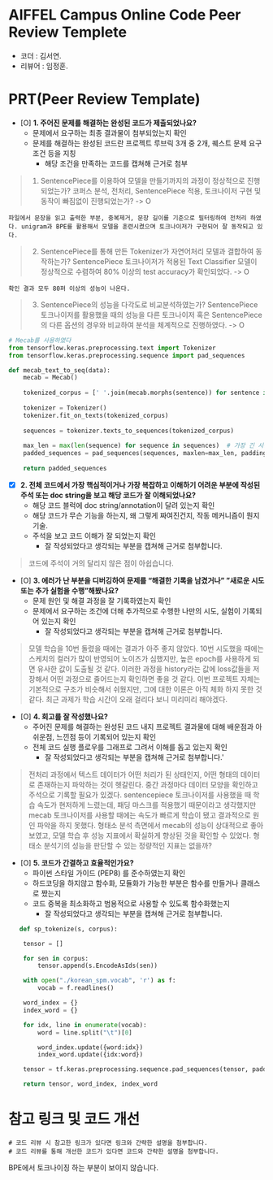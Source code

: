 # AIFFEL Campus Online Code Peer Review Templete
- 코더 : 김서연.
- 리뷰어 : 임정훈.


# PRT(Peer Review Template)
- [O]  **1. 주어진 문제를 해결하는 완성된 코드가 제출되었나요?**
    - 문제에서 요구하는 최종 결과물이 첨부되었는지 확인
    - 문제를 해결하는 완성된 코드란 프로젝트 루브릭 3개 중 2개, 
    퀘스트 문제 요구조건 등을 지칭
        - 해당 조건을 만족하는 코드를 캡쳐해 근거로 첨부

> 1. SentencePiece를 이용하여 모델을 만들기까지의 과정이 정상적으로 진행되었는가? 코퍼스 분석, 전처리, SentencePiece 적용, 토크나이저 구현 및 동작이 빠짐없이 진행되었는가? -> O
```
파일에서 문장을 읽고 출력한 부분, 중복제거, 문장 길이를 기준으로 필터링하여 전처리 하였다. unigram과 BPE를 활용해서 모델을 훈련시켰으며 토크나이저가 구현되어 잘 동작되고 있다.
```
> 2. SentencePiece를 통해 만든 Tokenizer가 자연어처리 모델과 결합하여 동작하는가? SentencePiece 토크나이저가 적용된 Text Classifier 모델이 정상적으로 수렴하여 80% 이상의 test accuracy가 확인되었다. -> O
```
확인 결과 모두 80퍼 이상의 성능이 나온다.
```
> 3. SentencePiece의 성능을 다각도로 비교분석하였는가? SentencePiece 토크나이저를 활용했을 때의 성능을 다른 토크나이저 혹은 SentencePiece의 다른 옵션의 경우와 비교하여 분석을 체계적으로 진행하였다. -> O
```python
# Mecab를 사용하였다
from tensorflow.keras.preprocessing.text import Tokenizer
from tensorflow.keras.preprocessing.sequence import pad_sequences

def mecab_text_to_seq(data):
    mecab = Mecab()
    
    tokenized_corpus = [' '.join(mecab.morphs(sentence)) for sentence in data]
    
    tokenizer = Tokenizer()
    tokenizer.fit_on_texts(tokenized_corpus)
    
    sequences = tokenizer.texts_to_sequences(tokenized_corpus)
    
    max_len = max(len(sequence) for sequence in sequences)  # 가장 긴 시퀀스 길이 계산
    padded_sequences = pad_sequences(sequences, maxlen=max_len, padding='post')
    
    return padded_sequences
```
    
- [X]  **2. 전체 코드에서 가장 핵심적이거나 가장 복잡하고 이해하기 어려운 부분에 작성된 
주석 또는 doc string을 보고 해당 코드가 잘 이해되었나요?**
    - 해당 코드 블럭에 doc string/annotation이 달려 있는지 확인
    - 해당 코드가 무슨 기능을 하는지, 왜 그렇게 짜여진건지, 작동 메커니즘이 뭔지 기술.
    - 주석을 보고 코드 이해가 잘 되었는지 확인
        - 잘 작성되었다고 생각되는 부분을 캡쳐해 근거로 첨부합니다.
> 코드에 주석이 거의 달리지 않은 점이 아쉽습니다.
        
- [O]  **3. 에러가 난 부분을 디버깅하여 문제를 “해결한 기록을 남겼거나” 
”새로운 시도 또는 추가 실험을 수행”해봤나요?**
    - 문제 원인 및 해결 과정을 잘 기록하였는지 확인
    - 문제에서 요구하는 조건에 더해 추가적으로 수행한 나만의 시도, 
    실험이 기록되어 있는지 확인
        - 잘 작성되었다고 생각되는 부분을 캡쳐해 근거로 첨부합니다.
> 모델 학습을 10번 돌렸을 때에는 결과가 아주 좋지 않았다. 10번 시도했을 때에는 스케치의 컬러가 많이 반영되어 노이즈가 심했지만, 높은 epoch를 사용하게 되면 유사한 값이 도출될 것 같다. 이러한 과정을 history라는 값에 loss값들을 저장해서 어떤 과정으로 줄어드는지 확인하면 좋을 것 같다. 이번 프로젝트 자체는 기본적으로 구조가 비슷해서 쉬웠지만, 그에 대한 이론은 아직 체화 하지 못한 것 같다. 최근 과제가 학습 시간이 오래 걸리다 보니 미리미리 해야겠다.
        
- [O]  **4. 회고를 잘 작성했나요?**
    - 주어진 문제를 해결하는 완성된 코드 내지 프로젝트 결과물에 대해
    배운점과 아쉬운점, 느낀점 등이 기록되어 있는지 확인
    - 전체 코드 실행 플로우를 그래프로 그려서 이해를 돕고 있는지 확인
        - 잘 작성되었다고 생각되는 부분을 캡쳐해 근거로 첨부합니다.'
> 전처리 과정에서 텍스트 데이터가 어떤 처리가 된 상태인지, 어떤 형태의 데이터로 존재하는지 파악하는 것이 헷갈린다. 중간 과정마다 데이터 모양을 확인하고 주석으로 기록할 필요가 있겠다.
sentencepiece 토크나이저를 사용했을 때 학습 속도가 현저하게 느렸는데, 패딩 마스크를 적용했기 때문이라고 생각했지만 mecab 토크나이저를 사용할 때에는 속도가 빠르게 학습이 됐고 결과적으로 원인 파악을 하지 못했다.
형태소 분석 측면에서 mecab의 성능이 상대적으로 좋아보였고, 모델 학습 후 성능 지표에서 확실하게 향상된 것을 확인할 수 있었다.
형태소 분석기의 성능을 판단할 수 있는 정량적인 지표는 없을까?
        
- [O]  **5. 코드가 간결하고 효율적인가요?**
    - 파이썬 스타일 가이드 (PEP8) 를 준수하였는지 확인
    - 하드코딩을 하지않고 함수화, 모듈화가 가능한 부분은 함수를 만들거나 클래스로 짰는지
    - 코드 중복을 최소화하고 범용적으로 사용할 수 있도록 함수화했는지
        - 잘 작성되었다고 생각되는 부분을 캡쳐해 근거로 첨부합니다.
```python
   def sp_tokenize(s, corpus): 

    tensor = []

    for sen in corpus:
        tensor.append(s.EncodeAsIds(sen))

    with open("./korean_spm.vocab", 'r') as f:
        vocab = f.readlines()

    word_index = {}
    index_word = {}

    for idx, line in enumerate(vocab):
        word = line.split("\t")[0]

        word_index.update({word:idx})
        index_word.update({idx:word})

    tensor = tf.keras.preprocessing.sequence.pad_sequences(tensor, padding='post')

    return tensor, word_index, index_word

```


# 참고 링크 및 코드 개선
```
# 코드 리뷰 시 참고한 링크가 있다면 링크와 간략한 설명을 첨부합니다.
# 코드 리뷰를 통해 개선한 코드가 있다면 코드와 간략한 설명을 첨부합니다.
```
 BPE에서 토크나이징 하는 부분이 보이지 않습니다.
